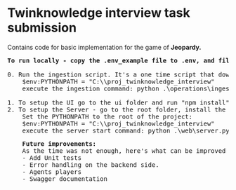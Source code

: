 <h1>Twinknowledge interview task submission</h1>

Contains code for basic implementation for the game of <b>Jeopardy.</b>

<pre>
<b>To run locally - copy the .env_example file to .env, and fill all required fields.</b>

0. Run the ingestion script. It's a one time script that downloads the dataset, filters it, creates a Postgres database, and table, and stores  it inside it. To run the ingestion set your PYTHONPATh to the root of the project
    $env:PYTHONPATH = "C:\<your_path_here>\proj_twinknowledge_interview"
    execute the ingestion command: python .\operations\ingestion.py

1. To setup the UI go to the ui folder and run "npm install", then run "npm run dev"
2. To setup the Server - go to the root folder, install the requirements.txt file. 
    Set the PYTHONPATH to the root of the project:
    $env:PYTHONPATH = "C:\<your_path_here>\proj_twinknowledge_interview"
    execute the server start command: python .\web\server.py
</pre>

<pre>
    <b>Future improvements: </b>
    As the time was not enough, here's what can be improved in the future
    - Add Unit tests
    - Error handling on the backend side.
    - Agents players
    - Swagger documentation
</pre>